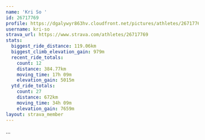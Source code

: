 ```yaml
---
name: 'Kri So '
id: 26717769
profile: https://dgalywyr863hv.cloudfront.net/pictures/athletes/26717769/7761026/13/large.jpg
username: kri-so
strava_url: https://www.strava.com/athletes/26717769
stats:
  biggest_ride_distance: 119.06km
  biggest_climb_elevation_gain: 979m
  recent_ride_totals:
    count: 12
    distance: 384.77km
    moving_time: 17h 09m
    elevation_gain: 5015m
  ytd_ride_totals:
    count: 27
    distance: 672km
    moving_time: 34h 09m
    elevation_gain: 7659m
layout: strava_member
--- 
```

...
